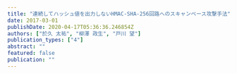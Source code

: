```yaml
---
title: "連続してハッシュ値を出力しないHMAC-SHA-256回路へのスキャンベース攻撃手法"
date: 2017-03-01
publishDate: 2020-04-17T05:36:36.246854Z
authors: ["於久 太祐", "柳澤 政生", "戸川 望"]
publication_types: ["4"]
abstract: ""
featured: false
publication: ""
---
```


